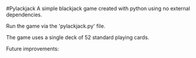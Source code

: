 #Pylackjack
A simple blackjack game created with python using no external dependencies.

Run the game via the 'pylackjack.py' file.

The game uses a single deck of 52 standard playing cards.

Future improvements:
